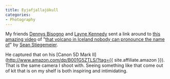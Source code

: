 ```yaml
---
title: Eyjafjallajökull
categories:
- Photography
---
```


My friends [Dennys Bisogno](http://www.dennysphoto.com/) and [Layne Kennedy](http://laynekennedy.blogspot.com/) sent a link around to [this amazing video](http://vimeo.com/11673745) of "[that volcano in Iceland nobody can pronounce the name of](http://en.wikipedia.org/wiki/Eyjafjallajökull)" by [Sean Stiegemeier](http://www.seanstiegemeier.com/).

He captured that on his [Canon 5D Mark II](http://www.amazon.com/dp/B001G5ZTLS/?tag={{ site.affiliate.amazon }}). That is the same camera I shoot with. Seeing something like that come out of kit that is on my shelf is both inspiring and intimidating.
